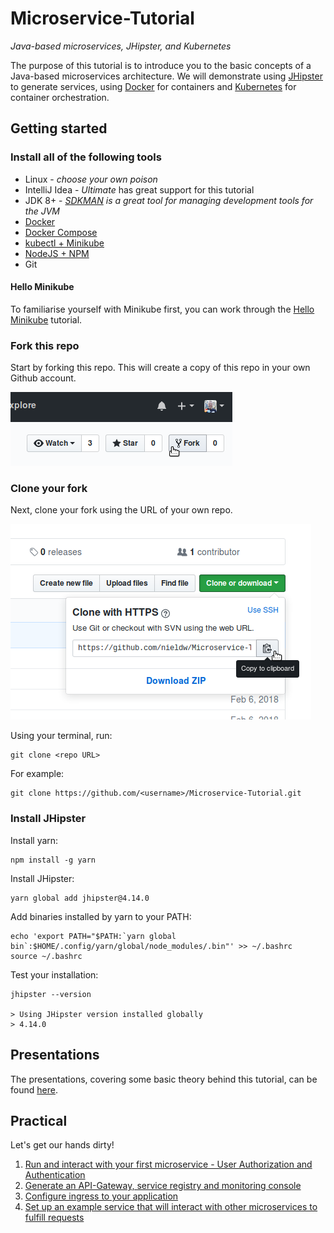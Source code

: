 # Microservice-Tutorial
_Java-based microservices, JHipster, and Kubernetes_

The purpose of this tutorial is to introduce you to the basic concepts of a Java-based microservices architecture. 
We will demonstrate using [JHipster](http://jhipster.tech/) to generate services, using [Docker](https://www.docker.com)
for containers and [Kubernetes](http://kubernetes.io/) for container orchestration.

## Getting started
### Install all of the following tools

- Linux - _choose your own poison_
- IntelliJ Idea - _Ultimate_ has great support for this tutorial
- JDK 8+ - _[SDKMAN](http://sdkman.io/) is a great tool for managing development tools for the JVM_
- [Docker](https://www.docker.com/community-edition)
- [Docker Compose](https://docs.docker.com/compose/install/#install-compose)
- [kubectl + Minikube](https://kubernetes.io/docs/tasks/tools/install-minikube/)
- [NodeJS + NPM](https://docs.npmjs.com/getting-started/installing-node)
- Git

#### Hello Minikube
To familiarise yourself with Minikube first, you can work through the 
[Hello Minikube](https://kubernetes.io/docs/tutorials/stateless-application/hello-minikube/) tutorial.

### Fork this repo
Start by forking this repo. This will create a copy of this repo in your own Github account.

![Fork your own copy of BSG-Africa/Microservice-Tutorial to your account](assets/fork.png "Fork your own copy of BSG-Africa/Microservice-Tutorial to your account")

### Clone your fork
Next, clone your fork using the URL of your own repo.

![Clone your fork](assets/clone.png "Clone your fork")

Using your terminal, run:

    git clone <repo URL>
    
For example:

    git clone https://github.com/<username>/Microservice-Tutorial.git
    
### Install JHipster

Install yarn:

    npm install -g yarn
    
Install JHipster:
    
    yarn global add jhipster@4.14.0

Add binaries installed by yarn to your PATH:

    echo 'export PATH="$PATH:`yarn global bin`:$HOME/.config/yarn/global/node_modules/.bin"' >> ~/.bashrc
    source ~/.bashrc

Test your installation:

    jhipster --version
    
    > Using JHipster version installed globally
    > 4.14.0
    
## Presentations
The presentations, covering some basic theory behind this tutorial, can be found [here](slides/README.md).

## Practical
Let's get our hands dirty!

1. [Run and interact with your first microservice - User Authorization and Authentication](microservices/uaa/instructions.md)
1. [Generate an API-Gateway, service registry and monitoring console](microservices/api-gateway/instructions.md)
1. [Configure ingress to your application](microservices/ingress/instructions.md)
1. [Set up an example service that will interact with other microservices to fulfill requests](microservices/example-app/instructions.md)
